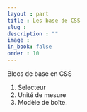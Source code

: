 ```yaml
---
layout : part
title : Les base de CSS
slug : 
description : ""
image : 
in_book: false
order : 10
---
```


Blocs de base en CSS

1. Selecteur
2. Unité de mesure
3. Modèle de boîte.